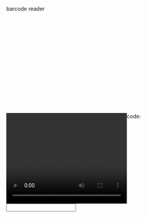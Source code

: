 
<script type="text/javascript" src="https://serratus.github.io/quaggaJS/examples/js/quagga.js"></script>
<script src="https://code.jquery.com/jquery.min.js"></script>
<style type="text/css">
  #photo-area.viewport {
   height: 240px;
   width:320px;
  }
  #photo-area.viewport canvas, video {
    float: left;
    width:320px;
    height: 240px;
  }
  #photo-area.viewport canvas.drawingBuffer, video.drawingBuffer {
    margin-left: -320px;
  }
</style>

<script>
$(function () {

    startScanner();

});

const startScanner = () => {
    Quagga.init({
        inputStream: {
            name: "Live",
            type: "LiveStream",
            target: document.querySelector('#photo-area'),
            constraints: {
                decodeBarCodeRate: 3,
                successTimeout: 500,
                codeRepetition: true,
                tryVertical: true,
                frameRate: 15,
                width: 352,
                height: 288,
                facingMode: "environment"
            },
        },
        decoder: {
            readers: [
                "i2of5_reader"
            ]
        },

    }, function (err) {
        if (err) {
            console.log(err);
            return
        }

        console.log("Initialization finished. Ready to start");
        Quagga.start();

        // Set flag to is running
        _scannerIsRunning = true;
    });

    Quagga.onProcessed(function (result) {
        var drawingCtx = Quagga.canvas.ctx.overlay,
            drawingCanvas = Quagga.canvas.dom.overlay;

        if (result) {
            if (result.boxes) {
                drawingCtx.clearRect(0, 0, parseInt(drawingCanvas.getAttribute("width")), parseInt(drawingCanvas.getAttribute("height")));
                result.boxes.filter(function (box) {
                    return box !== result.box;
                }).forEach(function (box) {
                    Quagga.ImageDebug.drawPath(box, {
                        x: 0,
                        y: 1
                    }, drawingCtx, {
                        color: "green",
                        lineWidth: 2
                    });
                });
            }

            if (result.box) {
                Quagga.ImageDebug.drawPath(result.box, {
                    x: 0,
                    y: 1
                }, drawingCtx, {
                    color: "#00F",
                    lineWidth: 2
                });
            }

            if (result.codeResult && result.codeResult.code) {
                Quagga.ImageDebug.drawPath(result.line, {
                    x: 'x',
                    y: 'y'
                }, drawingCtx, {
                    color: 'red',
                    lineWidth: 3
                });
            }
        }
    });

    //barcode read call back
    Quagga.onDetected(function (result) {
        console.log(result.codeResult.code);
    });
  }
</script>

<h> barcode reader </h>
<div id="photo-area" class="viewport"></div>

<video id="camera" width="300" height="200"></video>
code: <input type="text" value="" readonly>
